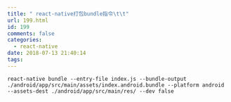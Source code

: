 ```yaml
---
title: " react-native打包bundle指令\t\t"
url: 199.html
id: 199
comments: false
categories:
  - react-native
date: 2018-07-13 21:40:14
tags:
---
```


    react-native bundle --entry-file index.js --bundle-output ./android/app/src/main/assets/index.android.bundle --platform android --assets-dest ./android/app/src/main/res/ --dev false